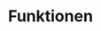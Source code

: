 ---
title: Funktionen
eleventyNavigation:
  title: Funktionen
  key: dg_2d_more_complexity
  parent: dg_2d
  order: 9
template: "../de/2d/05_3-functions.md"
---